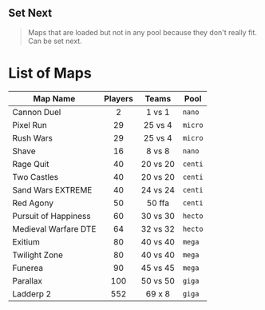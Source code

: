 Set Next
-------

> Maps that are loaded but not in any pool because they don't really fit. Can be set next.

# List of Maps

| Map Name              | Players   | Teams     | Pool      |
| --------------------- |:---------:|:---------:| --------- |
| Cannon Duel           | 2         | 1 vs 1    | `nano`    |
| Pixel Run             | 29        | 25 vs 4   | `micro`   |
| Rush Wars             | 29        | 25 vs 4   | `micro`   |
| Shave                 | 16        | 8 vs 8    | `nano`    |
| Rage Quit             | 40        | 20 vs 20  | `centi`   |
| Two Castles           | 40        | 20 vs 20  | `centi`   |
| Sand Wars EXTREME     | 40        | 24 vs 24  | `centi`   |
| Red Agony             | 50        | 50 ffa    | `centi`   |
| Pursuit of Happiness  | 60        | 30 vs 30  | `hecto`   |
| Medieval Warfare DTE  | 64        | 32 vs 32  | `hecto`   |
| Exitium               | 80        | 40 vs 40  | `mega`    |
| Twilight Zone         | 80        | 40 vs 40  | `mega`    |
| Funerea               | 90        | 45 vs 45  | `mega`    |
| Parallax              | 100       | 50 vs 50  | `giga`    |
| Ladderp 2             | 552       | 69 x 8    | `giga`    |
